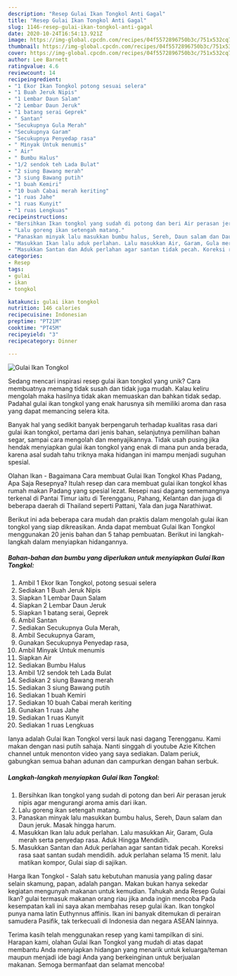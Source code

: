 ```yaml
---
description: "Resep Gulai Ikan Tongkol Anti Gagal"
title: "Resep Gulai Ikan Tongkol Anti Gagal"
slug: 1146-resep-gulai-ikan-tongkol-anti-gagal
date: 2020-10-24T16:54:13.921Z
image: https://img-global.cpcdn.com/recipes/04f5572896750b3c/751x532cq70/gulai-ikan-tongkol-foto-resep-utama.jpg
thumbnail: https://img-global.cpcdn.com/recipes/04f5572896750b3c/751x532cq70/gulai-ikan-tongkol-foto-resep-utama.jpg
cover: https://img-global.cpcdn.com/recipes/04f5572896750b3c/751x532cq70/gulai-ikan-tongkol-foto-resep-utama.jpg
author: Lee Barnett
ratingvalue: 4.6
reviewcount: 14
recipeingredient:
- "1 Ekor Ikan Tongkol potong sesuai selera"
- "1 Buah Jeruk Nipis"
- "1 Lembar Daun Salam"
- "2 Lembar Daun Jeruk"
- "1 batang serai Geprek"
- " Santan"
- "Secukupnya Gula Merah"
- "Secukupnya Garam"
- "Secukupnya Penyedap rasa"
- " Minyak Untuk menumis"
- " Air"
- " Bumbu Halus"
- "1/2 sendok teh Lada Bulat"
- "2 siung Bawang merah"
- "3 siung Bawang putih"
- "1 buah Kemiri"
- "10 buah Cabai merah keriting"
- "1 ruas Jahe"
- "1 ruas Kunyit"
- "1 ruas Lengkuas"
recipeinstructions:
- "Bersihkan Ikan tongkol yang sudah di potong dan beri Air perasan jeruk nipis agar mengurangi aroma amis dari ikan."
- "Lalu goreng ikan setengah matang."
- "Panaskan minyak lalu masukkan bumbu halus, Sereh, Daun salam dan Daun jeruk. Masak hingga harum."
- "Masukkan Ikan lalu aduk perlahan. Lalu masukkan Air, Garam, Gula merah serta penyedap rasa. Aduk Hingga Mendidih."
- "Masukkan Santan dan Aduk perlahan agar santan tidak pecah. Koreksi rasa saat santan sudah mendidih. aduk perlahan selama 15 menit. lalu matikan kompor, Gulai siap di sajikan."
categories:
- Resep
tags:
- gulai
- ikan
- tongkol

katakunci: gulai ikan tongkol 
nutrition: 146 calories
recipecuisine: Indonesian
preptime: "PT21M"
cooktime: "PT45M"
recipeyield: "3"
recipecategory: Dinner

---
```



![Gulai Ikan Tongkol](https://img-global.cpcdn.com/recipes/04f5572896750b3c/751x532cq70/gulai-ikan-tongkol-foto-resep-utama.jpg)

Sedang mencari inspirasi resep gulai ikan tongkol yang unik? Cara membuatnya memang tidak susah dan tidak juga mudah. Kalau keliru mengolah maka hasilnya tidak akan memuaskan dan bahkan tidak sedap. Padahal gulai ikan tongkol yang enak harusnya sih memiliki aroma dan rasa yang dapat memancing selera kita.

Banyak hal yang sedikit banyak berpengaruh terhadap kualitas rasa dari gulai ikan tongkol, pertama dari jenis bahan, selanjutnya pemilihan bahan segar, sampai cara mengolah dan menyajikannya. Tidak usah pusing jika hendak menyiapkan gulai ikan tongkol yang enak di mana pun anda berada, karena asal sudah tahu triknya maka hidangan ini mampu menjadi suguhan spesial.

Olahan Ikan - Bagaimana Cara membuat Gulai Ikan Tongkol Khas Padang, Apa Saja Resepnya? Itulah resep dan cara membuat gulai ikan tongkol khas rumah makan Padang yang spesial lezat. Resepi nasi dagang sememangnya terkenal di Pantai Timur iaitu di Terengganu, Pahang, Kelantan dan juga di beberapa daerah di Thailand seperti Pattani, Yala dan juga Narathiwat.


Berikut ini ada beberapa cara mudah dan praktis dalam mengolah gulai ikan tongkol yang siap dikreasikan. Anda dapat membuat Gulai Ikan Tongkol menggunakan 20 jenis bahan dan 5 tahap pembuatan. Berikut ini langkah-langkah dalam menyiapkan hidangannya.

<!--inarticleads1-->

##### Bahan-bahan dan bumbu yang diperlukan untuk menyiapkan Gulai Ikan Tongkol:

1. Ambil 1 Ekor Ikan Tongkol, potong sesuai selera
1. Sediakan 1 Buah Jeruk Nipis
1. Siapkan 1 Lembar Daun Salam
1. Siapkan 2 Lembar Daun Jeruk
1. Siapkan 1 batang serai, Geprek
1. Ambil  Santan
1. Sediakan Secukupnya Gula Merah,
1. Ambil Secukupnya Garam,
1. Gunakan Secukupnya Penyedap rasa,
1. Ambil  Minyak Untuk menumis
1. Siapkan  Air
1. Sediakan  Bumbu Halus
1. Ambil 1/2 sendok teh Lada Bulat
1. Sediakan 2 siung Bawang merah
1. Sediakan 3 siung Bawang putih
1. Sediakan 1 buah Kemiri
1. Sediakan 10 buah Cabai merah keriting
1. Gunakan 1 ruas Jahe
1. Sediakan 1 ruas Kunyit
1. Sediakan 1 ruas Lengkuas


Ianya adalah Gulai Ikan Tongkol versi lauk nasi dagang Terengganu. Kami makan dengan nasi putih sahaja. Nanti singgah di youtube Azie Kitchen channel untuk menonton video yang saya sediakan. Dalam periuk, gabungkan semua bahan adunan dan campurkan dengan bahan serbuk. 

<!--inarticleads2-->

##### Langkah-langkah menyiapkan Gulai Ikan Tongkol:

1. Bersihkan Ikan tongkol yang sudah di potong dan beri Air perasan jeruk nipis agar mengurangi aroma amis dari ikan.
1. Lalu goreng ikan setengah matang.
1. Panaskan minyak lalu masukkan bumbu halus, Sereh, Daun salam dan Daun jeruk. Masak hingga harum.
1. Masukkan Ikan lalu aduk perlahan. Lalu masukkan Air, Garam, Gula merah serta penyedap rasa. Aduk Hingga Mendidih.
1. Masukkan Santan dan Aduk perlahan agar santan tidak pecah. Koreksi rasa saat santan sudah mendidih. aduk perlahan selama 15 menit. lalu matikan kompor, Gulai siap di sajikan.


Harga Ikan Tongkol - Salah satu kebutuhan manusia yang paling dasar selain skamung, papan, adalah pangan. Makan bukan hanya sekedar kegiatan mengunyah makanan untuk kemudian. Tahukah anda Resep Gulai Ikan? gulai termasuk makanan orang riau jika anda ingin mencoba Pada kesempatan kali ini saya akan membahas resep gulai ikan. Ikan tongkol punya nama latin Euthynnus affinis. Ikan ini banyak ditemukan di perairan samudera Pasifik, tak terkecuali di Indonesia dan negara ASEAN lainnya. 

Terima kasih telah menggunakan resep yang kami tampilkan di sini. Harapan kami, olahan Gulai Ikan Tongkol yang mudah di atas dapat membantu Anda menyiapkan hidangan yang menarik untuk keluarga/teman maupun menjadi ide bagi Anda yang berkeinginan untuk berjualan makanan. Semoga bermanfaat dan selamat mencoba!
